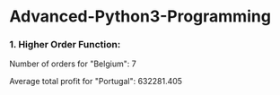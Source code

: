 # Advanced-Python3-Programming
### 1. Higher Order Function:
Number of orders for "Belgium": 7

Average total profit for "Portugal": 632281.405     
     

  
    
  
  
